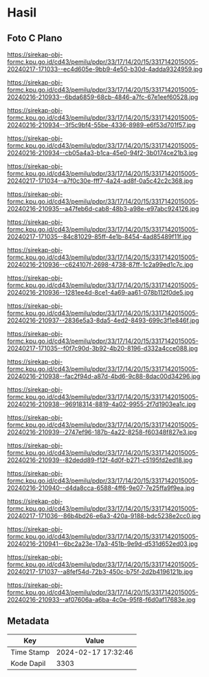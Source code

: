 # Hasil

## Foto C Plano

https://sirekap-obj-formc.kpu.go.id/cd43/pemilu/pdpr/33/17/14/20/15/3317142015005-20240217-171033--ec4d605e-9bb9-4e50-b30d-4adda9324959.jpg

https://sirekap-obj-formc.kpu.go.id/cd43/pemilu/pdpr/33/17/14/20/15/3317142015005-20240216-210933--6bda6859-68cb-4846-a7fc-67e1eef60528.jpg

https://sirekap-obj-formc.kpu.go.id/cd43/pemilu/pdpr/33/17/14/20/15/3317142015005-20240216-210934--3f5c9bf4-55be-4336-8989-e6f53d701f57.jpg

https://sirekap-obj-formc.kpu.go.id/cd43/pemilu/pdpr/33/17/14/20/15/3317142015005-20240216-210934--cb05a4a3-b1ca-45e0-94f2-3b0174ce21b3.jpg

https://sirekap-obj-formc.kpu.go.id/cd43/pemilu/pdpr/33/17/14/20/15/3317142015005-20240217-171034--a7f0c30e-fff7-4a24-ad8f-0a5c42c2c368.jpg

https://sirekap-obj-formc.kpu.go.id/cd43/pemilu/pdpr/33/17/14/20/15/3317142015005-20240216-210935--a47feb6d-cab8-48b3-a98e-e97abc924126.jpg

https://sirekap-obj-formc.kpu.go.id/cd43/pemilu/pdpr/33/17/14/20/15/3317142015005-20240217-171035--84c81029-85ff-4e1b-8454-4ad85489f11f.jpg

https://sirekap-obj-formc.kpu.go.id/cd43/pemilu/pdpr/33/17/14/20/15/3317142015005-20240216-210936--c624107f-2698-4738-87ff-1c2a99ed1c7c.jpg

https://sirekap-obj-formc.kpu.go.id/cd43/pemilu/pdpr/33/17/14/20/15/3317142015005-20240216-210936--1281ee4d-8ce1-4a69-aa61-078b112f0de5.jpg

https://sirekap-obj-formc.kpu.go.id/cd43/pemilu/pdpr/33/17/14/20/15/3317142015005-20240216-210937--2836e5a3-8da5-4ed2-8493-699c3f1e846f.jpg

https://sirekap-obj-formc.kpu.go.id/cd43/pemilu/pdpr/33/17/14/20/15/3317142015005-20240217-171035--f0f7c90d-3b92-4b20-8196-d332a4cce088.jpg

https://sirekap-obj-formc.kpu.go.id/cd43/pemilu/pdpr/33/17/14/20/15/3317142015005-20240216-210938--fac2f94d-a87d-4bd6-9c88-8dac00d34296.jpg

https://sirekap-obj-formc.kpu.go.id/cd43/pemilu/pdpr/33/17/14/20/15/3317142015005-20240216-210938--96918314-8819-4a02-9955-2f7d1903ea1c.jpg

https://sirekap-obj-formc.kpu.go.id/cd43/pemilu/pdpr/33/17/14/20/15/3317142015005-20240216-210939--2747ef96-187b-4a22-8258-f60348f827e3.jpg

https://sirekap-obj-formc.kpu.go.id/cd43/pemilu/pdpr/33/17/14/20/15/3317142015005-20240216-210939--82dedd89-f12f-4d0f-b271-c5195fd2ed18.jpg

https://sirekap-obj-formc.kpu.go.id/cd43/pemilu/pdpr/33/17/14/20/15/3317142015005-20240216-210940--d4da8cca-6588-4ff6-9e07-7e25ffa9f9ea.jpg

https://sirekap-obj-formc.kpu.go.id/cd43/pemilu/pdpr/33/17/14/20/15/3317142015005-20240217-171036--86b4bd26-e6a3-420a-9188-bdc5238e2cc0.jpg

https://sirekap-obj-formc.kpu.go.id/cd43/pemilu/pdpr/33/17/14/20/15/3317142015005-20240216-210941--6bc2a23e-17a3-451b-9e9d-d531d652ed03.jpg

https://sirekap-obj-formc.kpu.go.id/cd43/pemilu/pdpr/33/17/14/20/15/3317142015005-20240217-171037--a8fef54d-72b3-450c-b75f-2d2b4196121b.jpg

https://sirekap-obj-formc.kpu.go.id/cd43/pemilu/pdpr/33/17/14/20/15/3317142015005-20240216-210933--af07606a-a6ba-4c0e-95f8-f6d0af17683e.jpg


## Metadata

| Key        | Value               |
| ---------- | ------------------- |
| Time Stamp | 2024-02-17 17:32:46 |
| Kode Dapil | 3303                |



